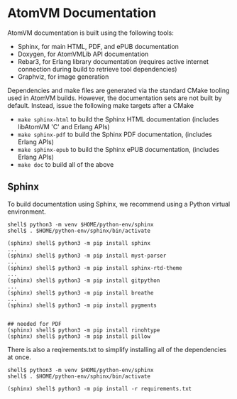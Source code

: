 <!--
 Copyright 2019-2022 Fred Dushin <fred@dushin.net>

 SPDX-License-Identifier: Apache-2.0 OR LGPL-2.1-or-later
-->

# AtomVM Documentation

AtomVM documentation is built using the following tools:

* Sphinx, for main HTML, PDF, and ePUB documentation
* Doxygen, for AtomVMLib API documentation
* Rebar3, for Erlang library documentation (requires active internet connection during build to retrieve tool dependencies)
* Graphviz, for image generation

Dependencies and make files are generated via the standard CMake tooling used in AtomVM builds.  However, the documentation sets are not built by default.  Instead, issue the following make targets after a CMake

* `make sphinx-html` to build the Sphinx HTML documentation (includes libAtomVM 'C' and Erlang APIs)
* `make sphinx-pdf` to build the Sphinx PDF documentation, (includes Erlang APIs)
* `make sphinx-epub` to build the Sphinx ePUB documentation, (includes Erlang APIs)
* `make doc` to build all of the above


## Sphinx

To build documentation using Sphinx, we recommend using a Python virtual environment.

    shell$ python3 -m venv $HOME/python-env/sphinx
    shell$ . $HOME/python-env/sphinx/bin/activate

    (sphinx) shell$ python3 -m pip install sphinx
    ...
    (sphinx) shell$ python3 -m pip install myst-parser
    ...
    (sphinx) shell$ python3 -m pip install sphinx-rtd-theme
    ...
    (sphinx) shell$ python3 -m pip install gitpython
    ...
    (sphinx) shell$ python3 -m pip install breathe
    ...
    (sphinx) shell$ python3 -m pip install pygments


    ## needed for PDF
    (sphinx) shell$ python3 -m pip install rinohtype
    (sphinx) shell$ python3 -m pip install pillow

There is also a reqirements.txt to simplify installing all of the dependencies at once.

    shell$ python3 -m venv $HOME/python-env/sphinx
    shell$ . $HOME/python-env/sphinx/bin/activate

    (sphinx) shell$ python3 -m pip install -r requirements.txt
